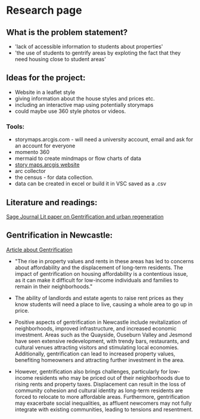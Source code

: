 # Research page 

## What is the problem statement?
- 'lack of accessible information to students about properties' 
- 'the use of students to gentrify areas by exploting the fact that they need housing close to student areas'

## Ideas for the project: 
- Website in a leaflet style 
- giving information about the house styles and prices etc. 
- including an interactive map using potentially storymaps
- could maybe use 360 style photos or videos. 

### Tools:
- storymaps.arcgis.com - will need a university account, email and ask for an account for everyone
- momento 360
- mermaid to create mindmaps or flow charts of data
- [story maps.arcgis website](https://storymaps.arcgis.com/)
- arc collector 
- the census - for data collection. 
- data can be created in excel or build it in VSC saved as a .csv 

## Literature and readings: 
[Sage Journal Lit paper on Gentrification and urban regeneration](https://journals.sagepub.com/doi/10.1080/0042098032000136110)



## Gentrification in Newcastle:
[Article about Gentrification](https://newcastle.ltd/the-gentrification-and-urban-development-of-newcastle-upon-tyne/)
- "The rise in property values and rents in these areas has led to concerns about affordability and the displacement of long-term residents. The impact of gentrification on housing affordability is a contentious issue, as it can make it difficult for low-income individuals and families to remain in their neighborhoods." 
- The ability of landlords and estate agents to raise rent prices as they know students will need a place to live, causing a whole area to go up in price. 
- Positive aspects of gentrification in Newcastle include revitalization of neighborhoods, improved infrastructure, and increased economic investment. Areas such as the Quayside, Ouseburn Valley and Jesmond have seen extensive redevelopment, with trendy bars, restaurants, and cultural venues attracting visitors and stimulating local economies. Additionally, gentrification can lead to increased property values, benefiting homeowners and attracting further investment in the area.​

- However, gentrification also brings challenges, particularly for low-income residents who may be priced out of their neighborhoods due to rising rents and property taxes. Displacement can result in the loss of community cohesion and cultural identity as long-term residents are forced to relocate to more affordable areas. Furthermore, gentrification may exacerbate social inequalities, as affluent newcomers may not fully integrate with existing communities, leading to tensions and resentment. 